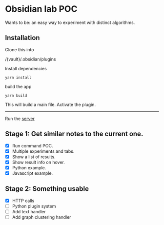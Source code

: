# Obsidian lab POC

Wants to be: an easy way to experiment with distinct algorithms.

## Installation

Clone this into

/{vault}/.obsidian/plugins

Install dependencies

```
yarn install
```

build the app

```
yarn build
```

This will build a main file. Activate the plugin. 

----

Run the [server](./examples/server.py)




## Stage 1: Get similar notes to the current one.

* [X] Run command POC.
* [X] Multiple experiments and tabs.
* [X] Show a list of results.
* [X] Show result info on hover.
* [X] Python example.
* [X] Javascript example.

## Stage 2: Something usable

* [X] HTTP calls
* [ ] Python plugin system 
* [ ] Add text handler
* [ ] Add graph clustering handler